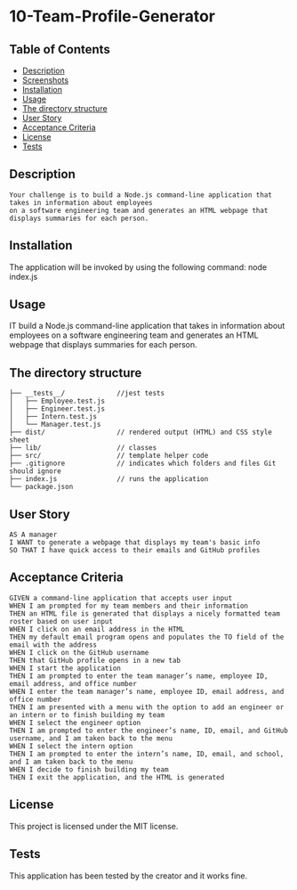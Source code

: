 
# 10-Team-Profile-Generator

## Table of Contents
- [Description](#description)
- [Screenshots](#screenshots)
- [Installation](#installation)
- [Usage](#usage)
- [The directory structure](#The-directory-structure)
- [User Story](#User-Story)
- [Acceptance Criteria](#Acceptance-Criteria)
- [License](#license)
- [Tests](#tests)

## Description
```
Your challenge is to build a Node.js command-line application that takes in information about employees 
on a software engineering team and generates an HTML webpage that displays summaries for each person.
```

## Installation
The application will be invoked by using the following command: node index.js

## Usage

IT build a Node.js command-line application that takes in information about employees on a software engineering team and generates an HTML webpage that displays summaries for each person.


## The directory structure
```
├── __tests__/             //jest tests
│   ├── Employee.test.js
│   ├── Engineer.test.js
│   ├── Intern.test.js
│   └── Manager.test.js
├── dist/                  // rendered output (HTML) and CSS style sheet      
├── lib/                   // classes
├── src/                   // template helper code 
├── .gitignore             // indicates which folders and files Git should ignore
├── index.js               // runs the application
└── package.json   
```
## User Story
```
AS A manager
I WANT to generate a webpage that displays my team's basic info
SO THAT I have quick access to their emails and GitHub profiles
```
## Acceptance Criteria
```
GIVEN a command-line application that accepts user input
WHEN I am prompted for my team members and their information
THEN an HTML file is generated that displays a nicely formatted team roster based on user input
WHEN I click on an email address in the HTML
THEN my default email program opens and populates the TO field of the email with the address
WHEN I click on the GitHub username
THEN that GitHub profile opens in a new tab
WHEN I start the application
THEN I am prompted to enter the team manager’s name, employee ID, email address, and office number
WHEN I enter the team manager’s name, employee ID, email address, and office number
THEN I am presented with a menu with the option to add an engineer or an intern or to finish building my team
WHEN I select the engineer option
THEN I am prompted to enter the engineer’s name, ID, email, and GitHub username, and I am taken back to the menu
WHEN I select the intern option
THEN I am prompted to enter the intern’s name, ID, email, and school, and I am taken back to the menu
WHEN I decide to finish building my team
THEN I exit the application, and the HTML is generated
```
## License
This project is licensed under the MIT license.

## Tests
This application has been tested by the creator and it works fine.


